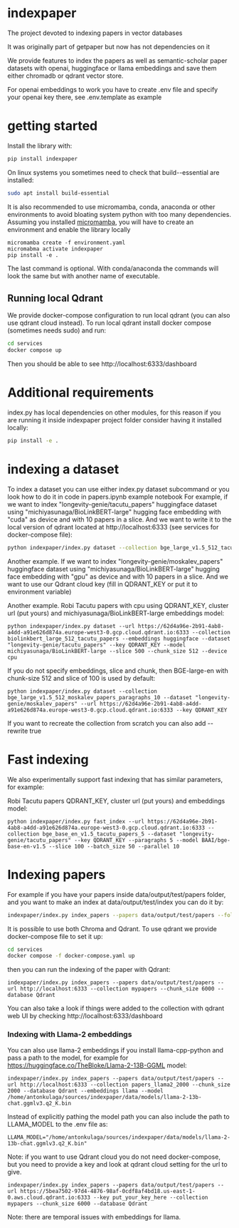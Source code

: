# indexpaper

The project devoted to indexing papers in vector databases

It was originally part of getpaper but now has not dependencies on it

We provide features to index the papers as well as semantic-scholar paper datasets with openai, huggingface or llama embeddings and save them either chromadb or qdrant vector store.

For openai embeddings to work you have to create .env file and specify your openai key there, see .env.template as example

# getting started

Install the library with:
```bash
pip install indexpaper
```

On linux systems you sometimes need to check that build--essential are installed:
```bash
sudo apt install build-essential
```
It is also recommended to use micromamba, conda, anaconda or other environments to avoid bloating system python with too many dependencies.
Assuming you installed [micromamba](https://mamba.readthedocs.io/en/latest/user_guide/micromamba.html), you will have to create an environment and enable the library locally
```
micromamba create -f environment.yaml
micromabma activate indexpaper
pip install -e .
```
The last command is optional. With conda/anaconda the commands will look the same but with another name of executable.

## Running local Qdrant

We provide docker-compose configuration to run local qdrant (you can also use qdrant cloud instead).
To run local qdrant install docker compose (sometimes needs sudo) and run:
```bash
cd services
docker compose up
```
Then you should be able to see  http://localhost:6333/dashboard

# Additional requirements

index.py has local dependencies on other modules, for this reason if you are running it inside indexpaper project folder consider having it installed locally:
```bash
pip install -e .
```

# indexing a dataset

To index a dataset you can use either index.py dataset subcommand or you look how to do it in code in papers.ipynb example notebook
For example, if we want to index "longevity-genie/tacutu_papers" huggingface dataset using "michiyasunaga/BioLinkBERT-large" hugging face embedding with "cuda" as device and with 10 papers in a slice.
And we want to write it to the local version of qdrant located at http://localhost:6333 (see services for docker-compose file):
```bash
python indexpaper/index.py dataset --collection bge_large_v1.5_512_tacutu_papers_paragraphs_10 --dataset "longevity-genie/tacutu_papers" --url http://localhost:6333 --model BAAI/bge-large-en-v1.5 --slice 10 --chunk_size 500 --device cuda
```

Another example. If we want to index "longevity-genie/moskalev_papers" huggingface dataset using "michiyasunaga/BioLinkBERT-large" hugging face embedding with "gpu" as device and with 10 papers in a slice.
And we want to use our Qdrant cloud key (fill in QDRANT_KEY or put it to environment variable)

Another example. Robi Tacutu papers with cpu using QDRANT_KEY, cluster url (put yours) and michiyasunaga/BioLinkBERT-large embeddings model:
```
python indexpaper/index.py dataset --url https://62d4a96e-2b91-4ab8-a4dd-a91e626d874a.europe-west3-0.gcp.cloud.qdrant.io:6333 --collection biolinkbert_large_512_tacutu_papers --embeddings huggingface --dataset "longevity-genie/tacutu_papers" --key QDRANT_KEY --model michiyasunaga/BioLinkBERT-large --slice 500 --chunk_size 512 --device cpu
```
If  you do not specify  embeddings, slice and chunk, then BGE-large-en with chunk-size 512 and slice of 100 is used by default:
```
python indexpaper/index.py dataset --collection bge_large_v1.5_512_moskalev_papers_paragraphs_10 --dataset "longevity-genie/moskalev_papers" --url https://62d4a96e-2b91-4ab8-a4dd-a91e626d874a.europe-west3-0.gcp.cloud.qdrant.io:6333 --key QDRANT_KEY
```
If you want to recreate the collection from scratch you can also add --rewrite true


# Fast indexing

We also experimentally support fast indexing that has similar parameters, for example:

Robi Tacutu papers QDRANT_KEY, cluster url (put yours) and  embeddings model:
```
python indexpaper/index.py fast_index --url https://62d4a96e-2b91-4ab8-a4dd-a91e626d874a.europe-west3-0.gcp.cloud.qdrant.io:6333 --collection bge_base_en_v1.5_tacutu_papers_5 --dataset "longevity-genie/tacutu_papers" --key QDRANT_KEY --paragraphs 5 --model BAAI/bge-base-en-v1.5 --slice 100 --batch_size 50 --parallel 10
```


# Indexing papers

For example if you have your papers inside data/output/test/papers folder, and you want to make an index at data/output/test/index you can do it by:
```bash
indexpaper/index.py index_papers --papers data/output/test/papers --folder data/output/test/index --collection mypapers --chunk_size 6000
```

It is possible to use both Chroma and Qdrant. To use qdrant we provide docker-compose file to set it up:
```bash
cd services
docker compose -f docker-compose.yaml up
```
then you can run the indexing of the paper with Qdrant:
```
indexpaper/index.py index_papers --papers data/output/test/papers --url http://localhost:6333 --collection mypapers --chunk_size 6000 --database Qdrant
```
You can also take a look if things were added to the collection with qdrant web UI by checking http://localhost:6333/dashboard

### Indexing with Llama-2 embeddings ###
You can also use llama-2 embeddings if you install llama-cpp-python and pass a path to the model, for example for https://huggingface.co/TheBloke/Llama-2-13B-GGML model:
```
indexpaper/index.py index_papers --papers data/output/test/papers --url http://localhost:6333 --collection papers_llama2_2000 --chunk_size 2000 --database Qdrant --embeddings llama --model /home/antonkulaga/sources/indexpaper/data/models/llama-2-13b-chat.ggmlv3.q2_K.bin
```
Instead of explicitly pathing the model path you can also include the path to LLAMA_MODEL to the .env file as:
```
LLAMA_MODEL="/home/antonkulaga/sources/indexpaper/data/models/llama-2-13b-chat.ggmlv3.q2_K.bin"
```
Note: if you want to use Qdrant cloud you do not need docker-compose, but you need to provide a key and look at qdrant cloud setting for the url to give.
```
indexpaper/index.py index_papers --papers data/output/test/papers --url https://5bea7502-97d4-4876-98af-0cdf8af4bd18.us-east-1-0.aws.cloud.qdrant.io:6333 --key put_your_key_here --collection mypapers --chunk_size 6000 --database Qdrant
```
Note: there are temporal issues with embeddings for llama.